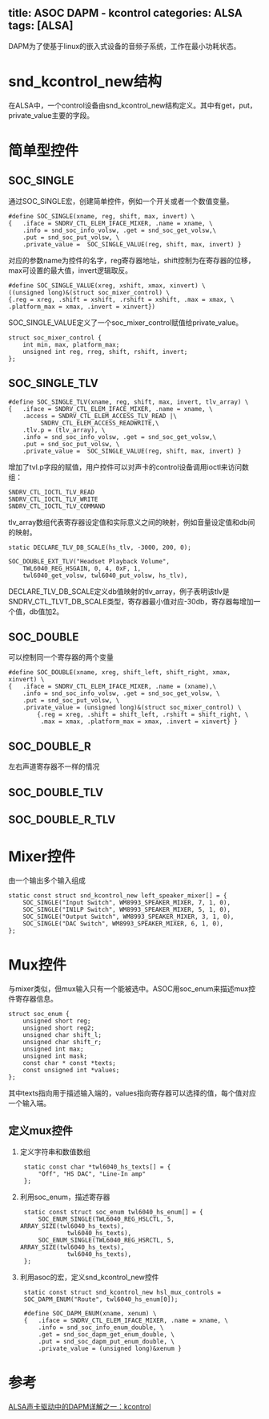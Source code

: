 title: ASOC DAPM - kcontrol
categories: ALSA
tags: [ALSA]
---
DAPM为了使基于linux的嵌入式设备的音频子系统，工作在最小功耗状态。

# snd\_kcontrol\_new结构
在ALSA中，一个control设备由snd\_kcontrol\_new结构定义。其中有get，put，private_value主要的字段。

# 简单型控件
## SOC_SINGLE
通过SOC_SINGLE宏，创建简单控件，例如一个开关或者一个数值变量。

	#define SOC_SINGLE(xname, reg, shift, max, invert) \
	{	.iface = SNDRV_CTL_ELEM_IFACE_MIXER, .name = xname, \
		.info = snd_soc_info_volsw, .get = snd_soc_get_volsw,\
		.put = snd_soc_put_volsw, \
		.private_value =  SOC_SINGLE_VALUE(reg, shift, max, invert) }

对应的参数name为控件的名字，reg寄存器地址，shift控制为在寄存器的位移，max可设置的最大值，invert逻辑取反。

	#define SOC_SINGLE_VALUE(xreg, xshift, xmax, xinvert) \
	((unsigned long)&(struct soc_mixer_control) \
	{.reg = xreg, .shift = xshift, .rshift = xshift, .max = xmax, \
	.platform_max = xmax, .invert = xinvert})

SOC\_SINGLE\_VALUE定义了一个soc\_mixer\_control赋值给private\_value。

	struct soc_mixer_control {
		int min, max, platform_max;
		unsigned int reg, rreg, shift, rshift, invert;
	};

## SOC\_SINGLE\_TLV

	#define SOC_SINGLE_TLV(xname, reg, shift, max, invert, tlv_array) \
	{	.iface = SNDRV_CTL_ELEM_IFACE_MIXER, .name = xname, \
		.access = SNDRV_CTL_ELEM_ACCESS_TLV_READ |\
			 SNDRV_CTL_ELEM_ACCESS_READWRITE,\
		.tlv.p = (tlv_array), \
		.info = snd_soc_info_volsw, .get = snd_soc_get_volsw,\
		.put = snd_soc_put_volsw, \
		.private_value =  SOC_SINGLE_VALUE(reg, shift, max, invert) }

增加了tvl.p字段的赋值，用户控件可以对声卡的control设备调用ioctl来访问数组：

	SNDRV_CTL_IOCTL_TLV_READ
    SNDRV_CTL_IOCTL_TLV_WRITE
    SNDRV_CTL_IOCTL_TLV_COMMAND

tlv_array数组代表寄存器设定值和实际意义之间的映射，例如音量设定值和db间的映射。

	static DECLARE_TLV_DB_SCALE(hs_tlv, -3000, 200, 0);
	
	SOC_DOUBLE_EXT_TLV("Headset Playback Volume",
		TWL6040_REG_HSGAIN, 0, 4, 0xF, 1,
		twl6040_get_volsw, twl6040_put_volsw, hs_tlv),

DECLARE_TLV_DB_SCALE定义db值映射的tlv_array，例子表明该tlv是SNDRV_CTL_TLVT_DB_SCALE类型，寄存器最小值对应-30db，寄存器每增加一个值，db值加2。

## SOC\_DOUBLE
可以控制同一个寄存器的两个变量

	#define SOC_DOUBLE(xname, xreg, shift_left, shift_right, xmax, xinvert) \
	{	.iface = SNDRV_CTL_ELEM_IFACE_MIXER, .name = (xname),\
		.info = snd_soc_info_volsw, .get = snd_soc_get_volsw, \
		.put = snd_soc_put_volsw, \
		.private_value = (unsigned long)&(struct soc_mixer_control) \
			{.reg = xreg, .shift = shift_left, .rshift = shift_right, \
			 .max = xmax, .platform_max = xmax, .invert = xinvert} }

## SOC\_DOUBLE\_R
左右声道寄存器不一样的情况

## SOC\_DOUBLE\_TLV

## SOC\_DOUBLE\_R\_TLV

# Mixer控件
由一个输出多个输入组成

	static const struct snd_kcontrol_new left_speaker_mixer[] = {  
		SOC_SINGLE("Input Switch", WM8993_SPEAKER_MIXER, 7, 1, 0),  
		SOC_SINGLE("IN1LP Switch", WM8993_SPEAKER_MIXER, 5, 1, 0),  
		SOC_SINGLE("Output Switch", WM8993_SPEAKER_MIXER, 3, 1, 0),  
		SOC_SINGLE("DAC Switch", WM8993_SPEAKER_MIXER, 6, 1, 0),  
	};  

# Mux控件
与mixer类似，但mux输入只有一个能被选中。ASOC用soc_enum来描述mux控件寄存器信息。

	struct soc_enum {  
        unsigned short reg;  
        unsigned short reg2;  
        unsigned char shift_l;  
        unsigned char shift_r;  
        unsigned int max;  
        unsigned int mask;  
        const char * const *texts;  
        const unsigned int *values;  
	};  

其中texts指向用于描述输入端的，values指向寄存器可以选择的值，每个值对应一个输入端。

## 定义mux控件
1. 定义字符串和数值数组

		static const char *twl6040_hs_texts[] = {
			"Off", "HS DAC", "Line-In amp"
		};

2. 利用soc_enum，描述寄存器

		static const struct soc_enum twl6040_hs_enum[] = {
			SOC_ENUM_SINGLE(TWL6040_REG_HSLCTL, 5, ARRAY_SIZE(twl6040_hs_texts),
					twl6040_hs_texts),
			SOC_ENUM_SINGLE(TWL6040_REG_HSRCTL, 5, ARRAY_SIZE(twl6040_hs_texts),
					twl6040_hs_texts),
		};

3. 利用asoc的宏，定义snd\_kcontrol\_new控件

		static const struct snd_kcontrol_new hsl_mux_controls =
		SOC_DAPM_ENUM("Route", twl6040_hs_enum[0]);

		#define SOC_DAPM_ENUM(xname, xenum) \
		{	.iface = SNDRV_CTL_ELEM_IFACE_MIXER, .name = xname, \
			.info = snd_soc_info_enum_double, \
		 	.get = snd_soc_dapm_get_enum_double, \
		 	.put = snd_soc_dapm_put_enum_double, \
		  	.private_value = (unsigned long)&xenum }

# 参考
[ALSA声卡驱动中的DAPM详解之一：kcontrol](http://blog.csdn.net/DroidPhone/article/details/12793293)

